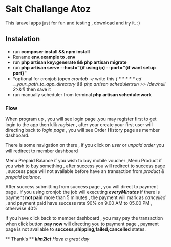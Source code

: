 # Salt Challange Atoz

This laravel apps just for fun and testing , 
download and try it. :) 


## Instalation
- run __composer install && npm install__
- Rename __env.example to .env__
- run __php artisan key:generate && php artisan migrate__ 
- run __php artisan serve --host="{if using ip} --port="{if want setup port}"__
- *optional for cronjob (open *crontab -e* write this *( * * * * * cd __your_path_to_app_directory && php artisan scheduler:run >> /dev/null 2>&1)* then save it 
- run manually scheduler from terminal __php artisan schedule:work__



### Flow

When program up , you will see login page .you may register first to get login to the app then klik *register* , after your create your first user will directing back to *login page* , you will see Order History page as member dashboard.

There is some navigation on there , if you click on *user* or *unpaid order* you will redirect to member dashboard

Menu Prepaid Balance if you wish to buy mobile voucher ,Menu Product if you wish to buy something , after success you will redirect to success page , success page will not available before have an transaction from *product & prepaid balance*.

After success submitting from success page , you will direct to payment page . if you using cronjob the job will executing __*everyMinutes*__ if there is payment __not paid__ more than 5 minutes , the payment will mark as *cancelled* , and payment paid have success rate 90% on 9.00 AM to 05.00 PM , otherwise 40%

If you have click back to member dashboard , you may pay the transaction when click button __pay now__ will directing you to payment page , payment page is not available to __success,shipping,failed,cancelled__ states.

** Thank's **
__*kim2lct*__
*Have a great day*
